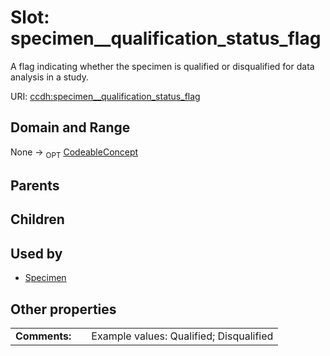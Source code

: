 
# Slot: specimen__qualification_status_flag


A flag indicating whether the specimen is qualified or disqualified for data analysis in a study.

URI: [ccdh:specimen__qualification_status_flag](https://example.org/ccdh/specimen__qualification_status_flag)


## Domain and Range

None ->  <sub>OPT</sub> [CodeableConcept](CodeableConcept.md)

## Parents


## Children


## Used by

 * [Specimen](Specimen.md)

## Other properties

|  |  |  |
| --- | --- | --- |
| **Comments:** | | Example values: Qualified; Disqualified |


